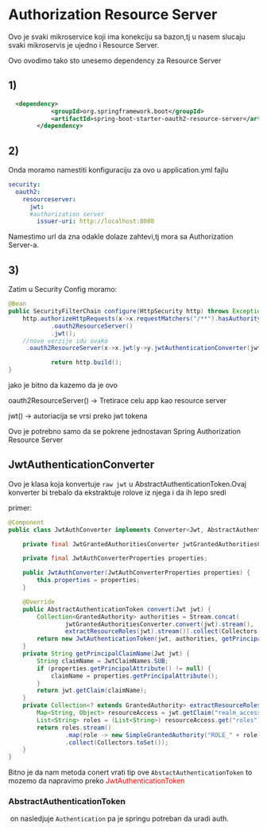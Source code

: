 # Authorization Resource Server

Ovo je svaki mikroservice koji ima konekciju sa bazon,tj u nasem slucaju svaki mikroservis je ujedno i Resource Server.

Ovo ovodimo tako sto unesemo dependency za Resource Server

## 1)

```xml
  <dependency>
            <groupId>org.springframework.boot</groupId>
            <artifactId>spring-boot-starter-oauth2-resource-server</artifactId>
        </dependency>
```

## 2)

Onda moramo namestiti konfiguraciju za ovo u application.yml fajlu

```yml
security:
  oauth2:
    resourceserver:
      jwt:
      #authorization server
        issuer-uri: http://localhost:8080
```

Namestimo url da zna odakle dolaze zahtevi,tj mora sa Authorization Server-a.

## 3)

Zatim u Security Config moramo:

```java
@Bean
public SecurityFilterChain configure(HttpSecurity http) throws Exception {
    http.authorizeHttpRequests(x->x.requestMatchers("/**").hasAuthority("SCOPE_message.read"))
            .oauth2ResourceServer()
            .jwt();
    //nove verzije idu ovako
     .oauth2ResourceServer(x->x.jwt(y->y.jwtAuthenticationConverter(jwtAuthConverter)))

            return http.build();
}
```

jako je bitno da kazemo da je ovo

 oauth2ResourceServer()  -> Tretirace celu app kao resource server

 jwt() -> autoriacija se vrsi preko jwt tokena



Ovo je potrebno samo da se pokrene jednostavan Spring Authorization Resource Server

## JwtAuthenticationConverter 

Ovo je klasa koja konvertuje `raw jwt` u AbstractAuthenticationToken.Ovaj konverter bi trebalo da ekstraktuje rolove iz njega i da ih lepo sredi

primer:

```java
@Component
public class JwtAuthConverter implements Converter<Jwt, AbstractAuthenticationToken> {

    private final JwtGrantedAuthoritiesConverter jwtGrantedAuthoritiesConverter = new JwtGrantedAuthoritiesConverter();

    private final JwtAuthConverterProperties properties;

    public JwtAuthConverter(JwtAuthConverterProperties properties) {
        this.properties = properties;
    }

    @Override
    public AbstractAuthenticationToken convert(Jwt jwt) {
        Collection<GrantedAuthority> authorities = Stream.concat(
                jwtGrantedAuthoritiesConverter.convert(jwt).stream(),
                extractResourceRoles(jwt).stream()).collect(Collectors.toSet());
        return new JwtAuthenticationToken(jwt, authorities, getPrincipalClaimName(jwt));
    }
    private String getPrincipalClaimName(Jwt jwt) {
        String claimName = JwtClaimNames.SUB;
        if (properties.getPrincipalAttribute() != null) {
            claimName = properties.getPrincipalAttribute();
        }
        return jwt.getClaim(claimName);
    }
    private Collection<? extends GrantedAuthority> extractResourceRoles(Jwt jwt) {
        Map<String, Object> resourceAccess = jwt.getClaim("realm_access");
        List<String> roles = (List<String>) resourceAccess.get("roles");
        return roles.stream()
                .map(role -> new SimpleGrantedAuthority("ROLE_" + role))
                .collect(Collectors.toSet());
    }
}
```

Bitno je da nam metoda conert vrati tip ove `AbstactAuthenticationToken` to mozemo da napravimo preko <span style="color:red">JwtAuthenticationToken</span>

### AbstractAuthenticationToken 

​	on nasledjuje `Authentication` pa je springu potreban da uradi auth.